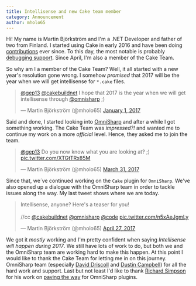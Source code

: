 ```yaml
---
title: Intellisense and new Cake team member
category: Announcement
author: mholo65
---
```


Hi! My name is Martin Björkström and I'm a .NET Developer and father of two from Finland. I started using Cake in early 2016 and have been doing [contributions](https://github.com/cake-build/cake/commits?author=mholo65) ever since. To this day, the most notable is probably [debugging support](https://github.com/cake-build/cake/pull/858). Since April, I'm also a member of the Cake Team.

So why am I a member of the Cake Team? Well, it all started with a new year's resolution gone wrong. I somehow _promised_ that 2017 will be the year when we will get intellisense for `*.cake` files.
<blockquote class="twitter-tweet" data-lang="en"><p lang="en" dir="ltr"><a href="https://twitter.com/gep13">@gep13</a> <a href="https://twitter.com/cakebuildnet">@cakebuildnet</a> I hope that 2017 is the year when we will get intellisense through <a href="https://twitter.com/omnisharp">@omnisharp</a> ;)</p>&mdash; Martin Björkström (@mholo65) <a href="https://twitter.com/mholo65/status/815617341568512000">January 1, 2017</a></blockquote>

Said and done, I started looking into [OmniSharp](http://www.omnisharp.net/) and after a while I got something working. The Cake Team was _impressed?!_ and wanted me to continue my work on a more _official_ level. Hence, they asked me to join the team.
<blockquote class="twitter-tweet" data-lang="en"><p lang="en" dir="ltr"><a href="https://twitter.com/gep13">@gep13</a> Do you now know what you are looking at? ;) <a href="https://t.co/XTGtTRx85M">pic.twitter.com/XTGtTRx85M</a></p>&mdash; Martin Björkström (@mholo65) <a href="https://twitter.com/mholo65/status/847916254740570119">March 31, 2017</a></blockquote>

Since that, we´ve continued working on the `Cake` plugin for `OmniSharp`. We've also opened up a dialogue with the OmniSharp team in order to tackle issues along the way. My last tweet shows where we are today.
<blockquote class="twitter-tweet" data-lang="en"><p lang="en" dir="ltr">Intellisense, anyone? Here&#39;s a teaser for you!<br><br>//cc <a href="https://twitter.com/cakebuildnet">@cakebuildnet</a> <a href="https://twitter.com/omnisharp">@omnisharp</a> <a href="https://twitter.com/code">@code</a> <a href="https://t.co/n5xAeJgmLy">pic.twitter.com/n5xAeJgmLy</a></p>&mdash; Martin Björkström (@mholo65) <a href="https://twitter.com/mholo65/status/857731193554554881">April 27, 2017</a></blockquote>

We got it _mostly_ working and I'm pretty confident when saying _Intellisense will happen during 2017_. We still have lots of work to do, but both we and the OmniSharp team are working hard to make this happen. At this point I would like to thank the Cake Team for letting me in on this journey. OmniSharp team (especially [David Driscoll](https://github.com/david-driscoll) and [Dustin Campbell](https://github.com/DustinCampbell)) for all the hard work and support. Last but not least I'd like to thank [Richard Simpson](https://github.com/RichiCoder1) for his work on [paving the way](https://github.com/OmniSharp/omnisharp-roslyn/issues/208) for OmniSharp plugins.

<script src="https://platform.twitter.com/widgets.js" charset="utf-8"></script>